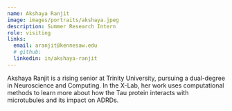 ```yaml
---
name: Akshaya Ranjit
image: images/portraits/akshaya.jpeg
description: Summer Research Intern
role: visiting
links:
  email: aranjit@kennesaw.edu
  # github: 
  linkedin: in/akshaya-ranjit
---
```

<!-- Personal description goes here -->
Akshaya Ranjit is a rising senior at Trinity University, pursuing a dual-degree in Neuroscience and Computing. In the X-Lab, her work uses computational methods to learn more about how the Tau protein interacts with microtubules and its impact on ADRDs.